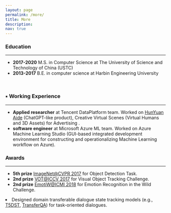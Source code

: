 ```yaml
---
layout: page
permalink: /more/
title: More
description: 
nav: true
---
```

<h3> Education</h3>
<hr/>
<ul>
<li><b>2017-2020</b>  M.S. in Computer Science at The University of Science and Technology of China (USTC)</li>
<li><b>2013-2017</b> B.E. in computer science at Harbin Engineering University</li>
</ul>


<br/>
<h3>▪️ Working Experience</h3>
<hr/>
<ul>
<li><b>Applied researcher</b> at Tencent DataPlatform team. Worked on <a href="https://hunyuan.woa.com/">HunYuan Aide</a> (ChatGPT-like product), Creative Virtual Scenes (Virtual Humans and 3D Assets) for Advertising <a href="https://hunyuan.woa.com/"></a> .</li>
<li><b>software engineer</b> at Microsoft Azure ML team. Worked on Azure Machine Learning Studio (GUI-based integrated development environment for constructing and operationalizing Machine Learning workflow on Azure).</li>
</ul>


<h3> Awards</h3>
<hr/>
<ul>
<li><b>5th prize</b> <a href="https://image-net.org/challenges/LSVRC/2017/">ImageNet@CVPR 2017</a> for Object Detection Task.</li> 
<li><b>2nd prize</b> <a href="https://www.votchallenge.net/index.html">VOT@ICCV 2017</a> for Visual Object Tracking Challenge.</li>
<li><b>2nd prize</b> <a href="https://sites.google.com/view/emotiw2018">EmotiW@ICMI 2018</a> for Emotion Recognition in the Wild Challenge.</li>
</ul>

 <li>Designed domain transferable dialogue state tracking models (e.g., <a href="https://aclanthology.org/2021.naacl-main.448.pdf">T5DST</a>, <a href="https://github.com/facebookresearch/Zero-Shot-DST">TransferQA</a>) for task-oriented dialogues.</li>

<!-- <br/>
<h3> Professional Activity</h3>
<hr/>
<ul>
<li><b>Reviewer and Program Committee</b>   
    <ul>  https://hunyuan.woa.com/
    <li><b>Conferences</b> ECCV 2022, CVPR 2022, NeurIPS 2021, AAAI 2021, AAAI 2020</li>
    <li><b>Journals</b> International Journal of Computer Vision (IJCV), Artificial Intelligence (AI), IEEE Transactions on Affective Computing, Neurocomputing, IEEE Signal Processing Letters, Expert Systems With Applications, EURASIP Journal on Image and Video Processing</li>
    </ul>
</li>
</ul>
<br/>

<h3> Teaching</h3>
<hr/>
<ul>
<li><b>2021-2022 1st semester</b> Tutor, COMP3271 Computer Graphics</li> 
<li><b>2019-2020 1st semester</b> Teaching Assistant, ELEC2441 Computer organization and microprocessors</li>
<li><b>2018-2019 1st semester</b> Teaching Assistant, ELEC2441 Computer organization and microprocessors</li>
</ul>-->


